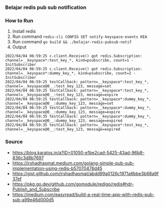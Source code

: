 ### Belajar redis pub sub notification

### How to Run
1. Install redis
2. Run command `redis-cli CONFIG SET notify-keyspace-events KEA`
3. Run command `go build && ./belajar-redis-pubsub-notif`
4. Output
```
2022/04/04 06:59:25 c.client.Receive() got redis.Subscription: channel=__keyspace*:test_key_*, kind=psubscribe, count=1 - InitSubscriber
2022/04/04 06:59:25 c.client.Receive() got redis.Subscription: channel=__keyspace*:dummy_key_*, kind=psubscribe, count=2 - InitSubscriber
2022/04/04 06:59:25 testCallback: pattern=__keyspace*:test_key_*, channel=__keyspace@0__:test_key_123, message=set
2022/04/04 06:59:25 testCallback: pattern=__keyspace*:test_key_*, channel=__keyspace@0__:test_key_123, message=expire
2022/04/04 06:59:25 testCallback: pattern=__keyspace*:dummy_key_*, channel=__keyspace@0__:dummy_key_123, message=set
2022/04/04 06:59:25 testCallback: pattern=__keyspace*:dummy_key_*, channel=__keyspace@0__:dummy_key_123, message=expire
2022/04/04 06:59:35 testCallback: pattern=__keyspace*:dummy_key_*, channel=__keyspace@0__:dummy_key_123, message=expired
2022/04/04 06:59:35 testCallback: pattern=__keyspace*:test_key_*, channel=__keyspace@0__:test_key_123, message=expired
```

### Source
- https://blog.karatos.in/a?ID=01050-e1be2cad-5425-43ad-96b8-836c3d8b7697
- https://irshadhasmat.medium.com/golang-simple-pub-sub-implementation-using-redis-b57070476d45
- https://gist.github.com/irshadhasmat/abdd99a0126c1971a6bbe3b68a9f37ef
- https://pkg.go.dev/github.com/gomodule/redigo/redis#hdr-Publish_and_Subscribe
- https://medium.com/easyread/build-a-real-time-app-with-redis-pub-sub-a99e46d000d5